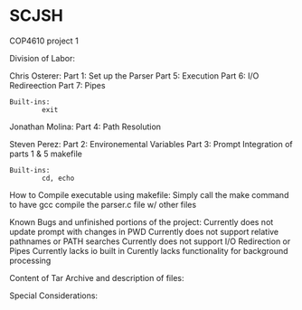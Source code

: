 # SCJSH
COP4610 project 1

Division of Labor:

Chris Osterer: 
	Part 1: Set up the Parser
	Part 5: Execution
	Part 6: I/O Redireection
	Part 7: Pipes
	
	Built-ins:
			exit

Jonathan Molina:
	Part 4: Path Resolution

Steven Perez:
	Part 2: Environemental Variables
	Part 3: Prompt
	Integration of parts 1 & 5
	makefile

	Built-ins:
			cd, echo

How to Compile executable using makefile:
Simply call the make command to have gcc compile the parser.c file w/ other files

Known Bugs and unfinished portions of the project:
Currently does not update prompt with changes in PWD
Currently does not support relative pathnames or PATH searches
Currently does not support I/O Redirection or Pipes
Currently lacks io built in
Curently lacks functionality for background processing

Content of Tar Archive and description of files:

Special Considerations:
